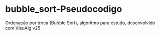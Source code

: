 # bubble_sort-Pseudocodigo
Ordenação por troca (Bubble Sort), algoritmo para estudo, desenvolvido com VisuAlg v25
